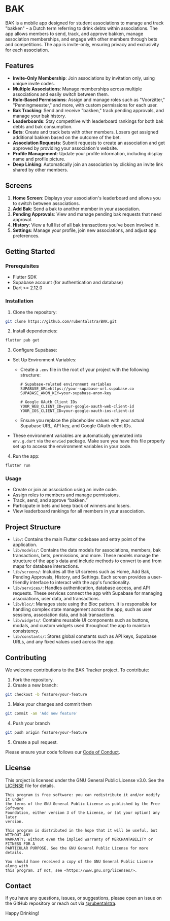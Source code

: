# BAK

BAK is a mobile app designed for student associations to manage and track
"bakken" – a Dutch term referring to drink debts within associations. The app
allows members to send, track, and approve bakken, manage association
memberships, and engage with other members through bets and competitions. The
app is invite-only, ensuring privacy and exclusivity for each association.

## Features

- **Invite-Only Membership**: Join associations by invitation only, using unique
  invite codes.
- **Multiple Associations**: Manage memberships across multiple associations and
  easily switch between them.
- **Role-Based Permissions**: Assign and manage roles such as "Voorzitter,"
  "Penningmeester," and more, with custom permissions for each user.
- **Bak Tracking**: Send and receive "bakken," track pending approvals, and
  manage your bak history.
- **Leaderboards**: Stay competitive with leaderboard rankings for both bak
  debts and bak consumption.
- **Bets**: Create and track bets with other members. Losers get assigned
  additional bakken based on the outcome of the bet.
- **Association Requests**: Submit requests to create an association and get
  approved by providing your association's website.
- **Profile Management**: Update your profile information, including display
  name and profile picture.
- **Deep Linking**: Automatically join an association by clicking an invite link
  shared by other members.

## Screens

1. **Home Screen**: Displays your association's leaderboard and allows you to
   switch between associations.
2. **Add Bak**: Send a bak to another member in your association.
3. **Pending Approvals**: View and manage pending bak requests that need
   approval.
4. **History**: View a full list of all bak transactions you've been involved
   in.
5. **Settings**: Manage your profile, join new associations, and adjust app
   preferences.

## Getting Started

### Prerequisites

- Flutter SDK
- Supabase account (for authentication and database)
- Dart >= 2.12.0

### Installation

1. Clone the repository:

```bash
git clone https://github.com/rubentalstra/BAK.git
```

2. Install dependencies:

```bash
flutter pub get
```

3. Configure Supabase:

- Set Up Environment Variables:
  - Create a `.env` file in the root of your project with the following
    structure:

    ```env
    # Supabase-related environment variables
    SUPABASE_URL=https://your-supabase-url.supabase.co
    SUPABASE_ANON_KEY=your-supabase-anon-key

    # Google OAuth Client IDs
    YOUR_WEB_CLIENT_ID=your-google-oauth-web-client-id
    YOUR_IOS_CLIENT_ID=your-google-oauth-ios-client-id
    ```

  - Ensure you replace the placeholder values with your actual Supabase URL, API
    key, and Google OAuth client IDs.

- These environment variables are automatically generated into `env.g.dart` via
  the `envied` package. Make sure you have this file properly set up to access
  the environment variables in your code.

4. Run the app:

```bash
flutter run
```

### Usage

- Create or join an association using an invite code.
- Assign roles to members and manage permissions.
- Track, send, and approve “bakken.”
- Participate in bets and keep track of winners and losers.
- View leaderboard rankings for all members in your association.

## Project Structure

- `lib/`: Contains the main Flutter codebase and entry point of the application.
- `lib/models/`: Contains the data models for associations, members, bak
  transactions, bets, permissions, and more. These models manage the structure
  of the app's data and include methods to convert to and from maps for database
  interactions.
- `lib/screens/`: Includes all the UI screens such as Home, Add Bak, Pending
  Approvals, History, and Settings. Each screen provides a user-friendly
  interface to interact with the app's functionality.
- `lib/services/`: Handles authentication, database access, and API requests.
  These services connect the app with Supabase for managing associations, user
  data, and transactions.
- `lib/bloc/`: Manages state using the Bloc pattern. It is responsible for
  handling complex state management across the app, such as user sessions,
  association data, and bak transactions.
- `lib/widgets/`: Contains reusable UI components such as buttons, modals, and
  custom widgets used throughout the app to maintain consistency.
- `lib/constants/`: Stores global constants such as API keys, Supabase URLs, and
  any fixed values used across the app.

## Contributing

We welcome contributions to the BAK Tracker project. To contribute:

1. Fork the repository.
2. Create a new branch:

```bash
git checkout -b feature/your-feature
```

3. Make your changes and commit them

```bash
git commit -am 'Add new feature'
```

4. Push your branch

```bash
git push origin feature/your-feature
```

5. Create a pull request.

Please ensure your code follows our [Code of Conduct](CODE_OF_CONDUCT).

## License

This project is licensed under the GNU General Public License v3.0. See the
[LICENSE](LICENSE) file for details.

```
This program is free software: you can redistribute it and/or modify it under
the terms of the GNU General Public License as published by the Free Software
Foundation, either version 3 of the License, or (at your option) any later
version.

This program is distributed in the hope that it will be useful, but WITHOUT ANY
WARRANTY; without even the implied warranty of MERCHANTABILITY or FITNESS FOR A
PARTICULAR PURPOSE. See the GNU General Public License for more details.

You should have received a copy of the GNU General Public License along with
this program. If not, see <https://www.gnu.org/licenses/>.
```

## Contact

If you have any questions, issues, or suggestions, please open an issue on the
GitHub repository or reach out via [@rubentalstra](https://github.com/rubentalstra).

Happy Drinking!
